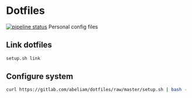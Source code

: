 
# Dotfiles
[![pipeline status](https://gitlab.com/abeliam/dotfiles/badges/master/pipeline.svg)](https://gitlab.com/abeliam/dotfiles/commits/master)
Personal config files

## Link dotfiles
```bash
setup.sh link
```

## Configure system
```bash
curl https://gitlab.com/abeliam/dotfiles/raw/master/setup.sh | bash -
```
